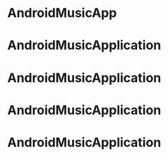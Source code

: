 # AndroidMusicApp
# AndroidMusicApplication
# AndroidMusicApplication
# AndroidMusicApplication
# AndroidMusicApplication
